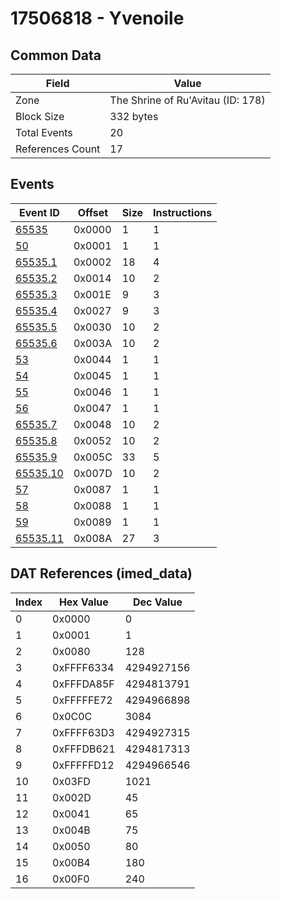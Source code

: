 # 17506818 - Yvenoile

## Common Data

| Field            | Value                             |
|------------------|-----------------------------------|
| Zone             | The Shrine of Ru'Avitau (ID: 178) |
| Block Size       | 332 bytes                         |
| Total Events     | 20                                |
| References Count | 17                                |

## Events

| Event ID                  | Offset   |   Size |   Instructions |
|---------------------------|----------|--------|----------------|
| [65535](./65535.md)       | 0x0000   |      1 |              1 |
| [50](./50.md)             | 0x0001   |      1 |              1 |
| [65535.1](./65535.1.md)   | 0x0002   |     18 |              4 |
| [65535.2](./65535.2.md)   | 0x0014   |     10 |              2 |
| [65535.3](./65535.3.md)   | 0x001E   |      9 |              3 |
| [65535.4](./65535.4.md)   | 0x0027   |      9 |              3 |
| [65535.5](./65535.5.md)   | 0x0030   |     10 |              2 |
| [65535.6](./65535.6.md)   | 0x003A   |     10 |              2 |
| [53](./53.md)             | 0x0044   |      1 |              1 |
| [54](./54.md)             | 0x0045   |      1 |              1 |
| [55](./55.md)             | 0x0046   |      1 |              1 |
| [56](./56.md)             | 0x0047   |      1 |              1 |
| [65535.7](./65535.7.md)   | 0x0048   |     10 |              2 |
| [65535.8](./65535.8.md)   | 0x0052   |     10 |              2 |
| [65535.9](./65535.9.md)   | 0x005C   |     33 |              5 |
| [65535.10](./65535.10.md) | 0x007D   |     10 |              2 |
| [57](./57.md)             | 0x0087   |      1 |              1 |
| [58](./58.md)             | 0x0088   |      1 |              1 |
| [59](./59.md)             | 0x0089   |      1 |              1 |
| [65535.11](./65535.11.md) | 0x008A   |     27 |              3 |

## DAT References (imed_data)

|   Index | Hex Value   |   Dec Value |
|---------|-------------|-------------|
|       0 | 0x0000      |           0 |
|       1 | 0x0001      |           1 |
|       2 | 0x0080      |         128 |
|       3 | 0xFFFF6334  |  4294927156 |
|       4 | 0xFFFDA85F  |  4294813791 |
|       5 | 0xFFFFFE72  |  4294966898 |
|       6 | 0x0C0C      |        3084 |
|       7 | 0xFFFF63D3  |  4294927315 |
|       8 | 0xFFFDB621  |  4294817313 |
|       9 | 0xFFFFFD12  |  4294966546 |
|      10 | 0x03FD      |        1021 |
|      11 | 0x002D      |          45 |
|      12 | 0x0041      |          65 |
|      13 | 0x004B      |          75 |
|      14 | 0x0050      |          80 |
|      15 | 0x00B4      |         180 |
|      16 | 0x00F0      |         240 |
